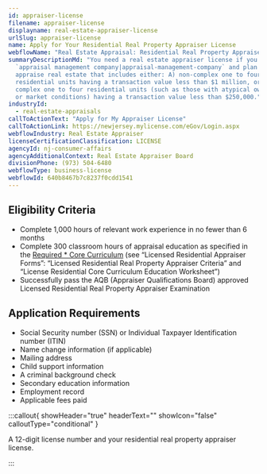 ```yaml
---
id: appraiser-license
filename: appraiser-license
displayname: real-estate-appraiser-license
urlSlug: appraiser-license
name: Apply for Your Residential Real Property Appraiser License
webflowName: "Real Estate Appraisal: Residential Real Property Appraiser License"
summaryDescriptionMd: "You need a real estate appraiser license if you open an
  `appraisal management company|appraisal-management-company` and plan to
  appraise real estate that includes either: A) non-complex one to four
  residential units having a transaction value less than $1 million, or B)
  complex one to four residential units (such as those with atypical ownership
  or market conditions) having a transaction value less than $250,000."
industryId:
  - real-estate-appraisals
callToActionText: "Apply for My Appraiser License"
callToActionLink: https://newjersey.mylicense.com/eGov/Login.aspx
webflowIndustry: Real Estate Appraiser
licenseCertificationClassification: LICENSE
agencyId: nj-consumer-affairs
agencyAdditionalContext: Real Estate Appraiser Board
divisionPhone: (973) 504-6480
webflowType: business-license
webflowId: 640b8467b7c8237f0cdd1541
---
```


## Eligibility Criteria

- Complete 1,000 hours of relevant work experience in no fewer than 6 months
- Complete 300 classroom hours of appraisal education as specified in the [Required \* Core Curriculum](https://www.njconsumeraffairs.gov/rea/Pages/applications.aspx) (see “Licensed Residential Appraiser Forms”: “Licensed Residential Real Property Appraiser Criteria” and “License Residential Core Curriculum Education Worksheet”)
- Successfully pass the AQB (Appraiser Qualifications Board) approved Licensed Residential Real Property Appraiser Examination

## Application Requirements

- Social Security number (SSN) or Individual Taxpayer Identification number (ITIN)
- Name change information (if applicable)
- Mailing address
- Child support information
- A criminal background check
- Secondary education information
- Employment record
- Applicable fees paid

:::callout{ showHeader="true" headerText="" showIcon="false" calloutType="conditional" }

A 12-digit license number and your residential real property appraiser license.

:::
